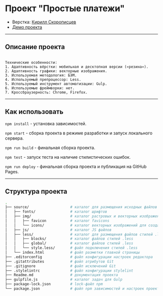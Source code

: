 # Проект "Простые платежи"

* Верстка: [Кирилл Скорописцев](https://htmlacademy.ru/profile/id1530953)
* [Демо проекта](https://ks123kirill.github.io/simple-payments/)
--- 

## Описание проекта
```

Технические особенности:
1. Адаптивность вёрстки: мобильная и десктопная версии («резина»).
2. Адаптивность графики: векторные изображения.
3. Используемая методология: БЭМ.
4. Используемый препроцессор: Less.
5. Используемый инструмент автоматизации: Gulp.
6. Используемые фреймворки: нет.
7. Кроссбраузерность: Chrome, Firefox.
```
---

## Как использовать

`npm install` - установка зависимостей.

`npm start` - сборка проекта в режиме разработки и запуск локального сервера.

`npm run build` - финальная сборка проекта.

`npm test` - запуск теста на наличие стилистических ошибок.

`npm run deploy` - финальная сборка проекта и публикация на GitHub Pages.

---

## Структура проекта

```bash
.
├── source/                   # каталог для размещения исходных файлов проекта
│   ├── fonts/                # каталог шрифтов
│   ├── img/                  # каталог растровых и векторных изображений
│   │   ├── favicon           # каталог favicons
│   │   └── icons/            # каталог векторных изображений для создания спрайта
│   ├── js/                   # каталог JS файлов
│   ├── less/                 # каталог для размещения файлов стилей .less
│   │   ├── blocks/           # каталог файлов стилей .less
│   │   ├── global/           # каталог файлов стилей .less
│   │   └── style.less/       # файл подключения стилей .less
│   └── index.html            # файл разметки главной страницы
├── .editorconfig             # файл конфигурации настроек редактора
├── .gitattributes            # файл атрибутов Git
├── .gitignore                # файл исключений Git
├── .stylelintrc              # файл конфигурации stylelint
├── Readme.md                 # документация проекта
├── gulpfile.js               # каталог задач для Gulp
├── package-lock.json         # lock-файл npm
└── package.json              # файл npm зависимостей и настроек проекта
```
  